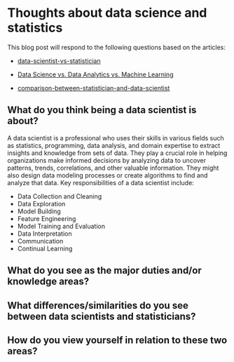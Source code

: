 # Thoughts about data science and statistics

This blog post will respond to the following questions based on the articles:

  - [data-scientist-vs-statistician](https://www.indeed.com/career-advice/finding-a-job/data-scientist-vs-statistician)

  - [Data Science vs. Data Analytics vs. Machine Learning](https://www.simplilearn.com/data-science-vs-data-analytics-vs-machine-learning-article)

  - [comparison-between-statistician-and-data-scientist](https://scientistcafe.com/ids/comparison-between-statistician-and-data-scientist.html)

## What do you think being a data scientist is about? 

A data scientist is a professional who uses their skills in various fields such as statistics, programming, data analysis, and domain expertise to extract insights and knowledge from sets of data. They play a crucial role in helping organizations make informed decisions by analyzing data to uncover patterns, trends, correlations, and other valuable information. They might also design data modeling processes or create algorithms to find and analyze that data. Key responsibilities of a data scientist include:
  - Data Collection and Cleaning
  - Data Exploration
  - Model Building
  - Feature Engineering
  - Model Training and Evaluation
  - Data Interpretation
  - Communication
  - Continual Learning




## What do you see as the major duties and/or knowledge areas?

## What differences/similarities do you see between data scientists and statisticians?

## How do you view yourself in relation to these two areas?
